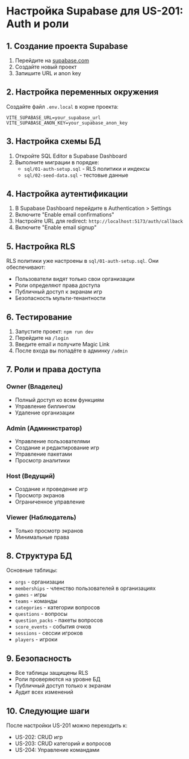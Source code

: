 # Настройка Supabase для US-201: Auth и роли

## 1. Создание проекта Supabase

1. Перейдите на [supabase.com](https://supabase.com)
2. Создайте новый проект
3. Запишите URL и anon key

## 2. Настройка переменных окружения

Создайте файл `.env.local` в корне проекта:

```env
VITE_SUPABASE_URL=your_supabase_url
VITE_SUPABASE_ANON_KEY=your_supabase_anon_key
```

## 3. Настройка схемы БД

1. Откройте SQL Editor в Supabase Dashboard
2. Выполните миграции в порядке:
   - `sql/01-auth-setup.sql` - RLS политики и индексы
   - `sql/02-seed-data.sql` - тестовые данные

## 4. Настройка аутентификации

1. В Supabase Dashboard перейдите в Authentication > Settings
2. Включите "Enable email confirmations"
3. Настройте URL для redirect: `http://localhost:5173/auth/callback`
4. Включите "Enable email signup"

## 5. Настройка RLS

RLS политики уже настроены в `sql/01-auth-setup.sql`. Они обеспечивают:

- Пользователи видят только свои организации
- Роли определяют права доступа
- Публичный доступ к экранам игр
- Безопасность мульти-тенантности

## 6. Тестирование

1. Запустите проект: `npm run dev`
2. Перейдите на `/login`
3. Введите email и получите Magic Link
4. После входа вы попадёте в админку `/admin`

## 7. Роли и права доступа

### Owner (Владелец)
- Полный доступ ко всем функциям
- Управление биллингом
- Удаление организации

### Admin (Администратор)
- Управление пользователями
- Создание и редактирование игр
- Управление пакетами
- Просмотр аналитики

### Host (Ведущий)
- Создание и проведение игр
- Просмотр экранов
- Ограниченное управление

### Viewer (Наблюдатель)
- Только просмотр экранов
- Минимальные права

## 8. Структура БД

Основные таблицы:
- `orgs` - организации
- `memberships` - членство пользователей в организациях
- `games` - игры
- `teams` - команды
- `categories` - категории вопросов
- `questions` - вопросы
- `question_packs` - пакеты вопросов
- `score_events` - события очков
- `sessions` - сессии игроков
- `players` - игроки

## 9. Безопасность

- Все таблицы защищены RLS
- Роли проверяются на уровне БД
- Публичный доступ только к экранам
- Аудит всех изменений

## 10. Следующие шаги

После настройки US-201 можно переходить к:
- US-202: CRUD игр
- US-203: CRUD категорий и вопросов
- US-204: Управление командами
